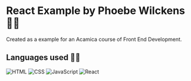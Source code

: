 # React Example by Phoebe Wilckens 👩‍💻

Created as a example for an Acamica course of Front End Development.

## Languages used 👩‍💻

![HTML](https://i.imgur.com/CSYqKot.png) ![CSS](https://imgur.com/r8SEo0Z.png) ![JavaScript](https://i.imgur.com/stMC6CK.png) ![React](https://i.imgur.com/B35dNgY.png)
